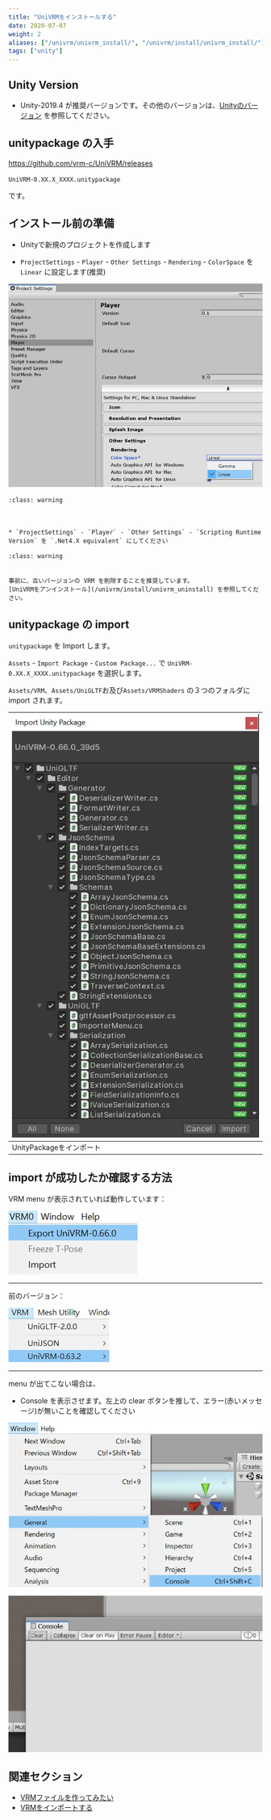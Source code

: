 ```yaml
---
title: "UniVRMをインストールする"
date: 2020-07-07
weight: 2
aliases: ["/univrm/univrm_install/", "/univrm/install/univrm_install/"]
tags: ["unity"]
---
```


## Unity Version

* Unity-2019.4 が推奨バージョンです。その他のバージョンは、[Unityのバージョン](/univrm/install/unity_version) を参照してください。

## unitypackage の入手

https://github.com/vrm-c/UniVRM/releases

`UniVRM-0.XX.X_XXXX.unitypackage`

です。

## インストール前の準備

* Unityで新規のプロジェクトを作成します

* `ProjectSettings` - `Player` - `Other Settings` - `Rendering` - `ColorSpace` を `Linear` に設定します(推奨)

![linear setting](/_static/images/vrm/linear_setting.jpg)

```{admonition} Unity-2018.3, Unity-2018.4, Unity-2019.1 で作業する場合
:class: warning



* `ProjectSettings` - `Player` - `Other Settings` - `Scripting Runtime Version` を `.Net4.X equivalent` にしてください

```


```{admonition} 既存のプロジェクト
:class: warning


事前に、古いバージョンの VRM を削除することを推奨しています。
[UniVRMをアンインストール](/univrm/install/univrm_uninstall) を参照してください。

```



## unitypackage の import

`unitypackage` を Import します。

`Assets` - `Import Package` - `Custom Package...` で `UniVRM-0.XX.X_XXXX.unitypackage` を選択します。

`Assets/VRM`、`Assets/UniGLTF`お及び`Assets/VRMShaders` の３つのフォルダに import されます。

| ![package_import](/_static/images/vrm/package_import.jpg) |
|-----------------------------------------------------------|
| UnityPackageをインポート                                  |

## import が成功したか確認する方法

VRM menu が表示されていれば動作しています：

![vrm menu](/_static/images/vrm/vrm_menu.jpg)
<hr>

前のバージョン：

![vrm menu old](/_static/images/vrm/vrm_menu_old.jpg)
<hr>

menu が出てこない場合は、

* Console を表示させます。左上の clear ボタンを推して、エラー(赤いメッセージ)が無いことを確認してください

![show console](/_static/images/vrm/show_console.jpg)

![clear console](/_static/images/vrm/clear_console.jpg)

## 関連セクション

- [VRMファイルを作ってみたい](/vrm/how_to_make_vrm/index)
- [VRMをインポートする](/univrm/import/univrm_import)
